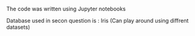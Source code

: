The code was written using Jupyter notebooks

Database used in secon question is : Iris
(Can play around using diffrent datasets)